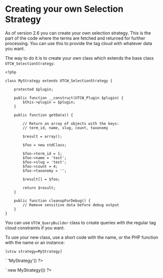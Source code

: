 # Creating your own Selection Strategy

As of version 2.6 you can create your own selection strategy. This is the part of the code where
the terms are fetched and returned for further processing. You can use this to provide the tag
cloud with whatever data you want.

The way to do it is to create your own class which extends the base class `UTCW_SelectionStrategy`:

````
<?php

class MyStrategy extends UTCW_SelectionStrategy {

    protected $plugin;

    public function __construct(UTCW_Plugin $plugin) {
        $this->plugin = $plugin;
    }

    public function getData() {

        // Return an array of objects with the keys:
        // term_id, name, slug, count, taxonomy

        $result = array();

        $foo = new stdClass;

        $foo->term_id = 1;
        $foo->name = 'test';
        $foo->slug = 'test';
        $foo->count = 4;
        $foo->taxonomy = '';

        $result[] = $foo;

        return $result;
    }

    public function cleanupForDebug() {
        // Remove sensitive data before debug output
    }
}
````

You can use `UTCW_QueryBuilder` class to create queries with the regular tag cloud constraints if you want.

To use your new class, use a short code with the name, or the PHP function with the name or an instance:

`[utcw strategy=MyStrategy]`

`<?php do_utcw(array('strategy' => 'MyStrategy')) ?>

`<?php do_utcw(array('strategy' => new MyStrategy()) ?>